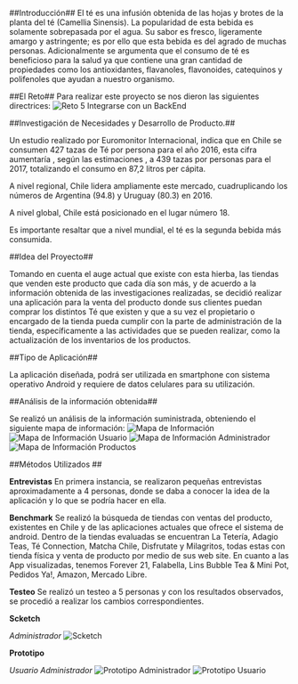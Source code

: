 ##Introducción##
El té es una infusión obtenida de las hojas y brotes de la planta del té (Camellia Sinensis).
La popularidad de esta bebida es solamente sobrepasada por el agua. Su sabor es fresco, ligeramente amargo y astringente; es por ello que esta bebida es del agrado de muchas personas.
Adicionalmente se argumenta que el consumo de té es beneficioso para la salud ya que contiene una gran cantidad de propiedades como los antioxidantes, flavanoles, flavonoides, catequinos y polifenoles que ayudan a nuestro organismo.

##El Reto##
Para realizar este proyecto se nos dieron las siguientes directrices:
![Reto 5 Integrarse con un BackEnd](https://ibb.co/n1es4c)

##Investigación de Necesidades y Desarrollo de Producto.##


Un estudio realizado por Euromonitor Internacional, indica que en Chile se consumen 427 tazas de Té por persona para el año 2016, esta cifra aumentaría , según las estimaciones , a 439 tazas por personas para el 2017, totalizando el consumo en 87,2 litros per cápita.

A nivel regional, Chile lidera ampliamente este mercado, cuadruplicando los números de Argentina (94.8) y Uruguay (80.3) en 2016.

A nivel global, Chile está posicionado en el lugar número 18.

Es importante resaltar que a nivel mundial, el té es la segunda bebida más consumida.

##Idea del Proyecto##

Tomando en cuenta el auge actual que existe con esta hierba,  las tiendas que venden este producto que cada día son más,  y  de acuerdo a la información obtenida de las investigaciones realizadas, se decidió realizar una aplicación para la venta del producto donde sus clientes puedan comprar los distintos Té que existen y que a su vez el propietario o encargado de la tienda pueda cumplir con la parte de administración de la tienda, específicamente a las actividades que se pueden realizar, como la actualización de los inventarios de los productos.

##Tipo de Aplicación##

La aplicación diseñada, podrá ser utilizada en smartphone con sistema operativo Android y requiere de datos celulares para su utilización.



##Análisis de la información obtenida##

Se realizó un análisis de la información suministrada, obteniendo  el siguiente mapa de información:
![Mapa de Información](https://ibb.co/k4ywVH)
![Mapa de Información Usuario](https://ibb.co/nkFocx)
![Mapa de Información Administrador](https://ibb.co/k4BuHx)
![Mapa de Información Productos](https://ibb.co/jg6iAH)

##Métodos Utilizados ##

**Entrevistas**	
En primera instancia, se realizaron pequeñas entrevistas aproximadamente a 4 personas, donde se daba a conocer la idea de la aplicación y lo que se podría hacer en ella.

**Benchmark**
	Se realizó la búsqueda de tiendas con ventas del producto, existentes en Chile y de las aplicaciones actuales que ofrece el sistema de android.
	Dentro de la tiendas evaluadas se encuentran La Tetería, Adagio Teas, Té Connection, Matcha Chile, Disfrutate y Milagritos, todas estas con tienda física y venta de producto por medio de sus web site.
	En cuanto a las App visualizadas, tenemos Forever 21, Falabella, Lins Bubble Tea & Mini Pot, Pedidos Ya!, Amazon, Mercado Libre.

**Testeo**
	Se realizó un testeo a 5 personas y con los resultados observados, se procedió a realizar los cambios correspondientes.

**Scketch**

*Administrador*
![Scketch](https://ibb.co/ckeBVH)

**Prototipo**

*Usuario Administrador*
![Prototipo Administrador](https://ibb.co/gweOcx)
![Prototipo Usuario](https://ibb.co/iQjH4c)





